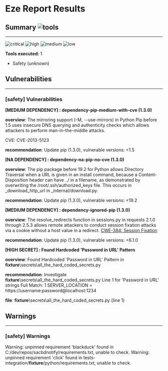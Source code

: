 
# Eze Report Results


## Summary  ![tools](https://img.shields.io/static/v1?style=plastic&label=Tools&message=1&color=blue)
---


![critical](https://img.shields.io/static/v1?style=plastic&label=critical&message=0&color=red)
![high](https://img.shields.io/static/v1?style=plastic&label=high&message=0&color=orange)
![medium](https://img.shields.io/static/v1?style=plastic&label=medium&message=1&color=yellow)
![low](https://img.shields.io/static/v1?style=plastic&label=low&message=1&color=lightgrey)



<b>Tools executed:</b>&nbsp;1


* Safety (unknown)



## Vulnerabilities
---


### [safety] Vulnerabilities


**[MEDIUM DEPENDENCY] : dependency-pip-medium-with-cve (1.3.0)**


**overview**: The mirroring support (-M, --use-mirrors) in Python Pip before 1.5 uses insecure DNS querying and authenticity checks which allows attackers to perform man-in-the-middle attacks.


CVE: CVE-2013-5123

**recommendation**: Update pip (1.3.0), vulnerable versions: <1.5






**[NA DEPENDENCY] : dependency-na-pip-no-cve (1.3.0)**


**overview**: The pip package before 19.2 for Python allows Directory Traversal when a URL is given in an install command, because a Content-Disposition header can have ../ in a filename, as demonstrated by overwriting the /root/.ssh/authorized_keys file. This occurs in _download_http_url in _internal/download.py.




**recommendation**: Update pip (1.3.0), vulnerable versions: <19.2






**[MEDIUM DEPENDENCY] : dependency-ignored-pip (1.3.0)**


**overview**: The resolve_redirects function in sessions.py in requests 2.1.0 through 2.5.3 allows remote attackers to conduct session fixation attacks via a cookie without a host value in a redirect. <a href="http://cwe.mitre.org/data/definitions/384.html">CWE-384: Session Fixation</a>




**recommendation**: Update pip (1.3.0), vulnerable versions: <6.1.0






**[HIGH SECRET] : Found Hardcoded 'Password in URL' Pattern**


**overview**: Found Hardcoded 'Password in URL' Pattern in __fixture__\secrets\all_the_hard_coded_secrets.py




**recommendation**: Investigate
 __fixture__\secrets\all_the_hard_coded_secrets.py
 Line 1 for 'Password in URL' strings
 Full Match: 1 SERVER_LOCATION =
 https://username:password@localhost:1234



**file**: __fixture__\secrets\all_the_hard_coded_secrets.py (line 1)





## Warnings
---


### [safety] Warnings
Warning: unpinned requirement 'blackduck' found in C:/dev/repos/sacbdnotify/requirements.txt, unable to check.
Warning: unpinned requirement 'click' found in tests-integration/__fixture__/python/requirements.txt, unable to check.
